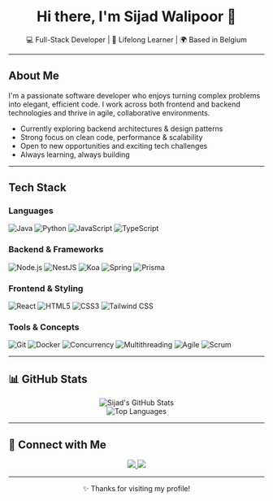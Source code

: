 <h1 align="center">Hi there, I'm Sijad Walipoor 👋</h1>

<p align="center">
  💻 Full-Stack Developer | 🧠 Lifelong Learner | 🌍 Based in Belgium
</p>

---

## About Me

I'm a passionate software developer who enjoys turning complex problems into elegant, efficient code. I work across both frontend and backend technologies and thrive in agile, collaborative environments.

- Currently exploring backend architectures & design patterns  
- Strong focus on clean code, performance & scalability  
- Open to new opportunities and exciting tech challenges  
- Always learning, always building  

---

## Tech Stack

### Languages  
![Java](https://img.shields.io/badge/Java-ED8B00?style=for-the-badge&logo=openjdk&logoColor=white)
![Python](https://img.shields.io/badge/Python-3776AB?style=for-the-badge&logo=python&logoColor=white)
![JavaScript](https://img.shields.io/badge/JavaScript-F7DF1E?style=for-the-badge&logo=javascript&logoColor=black)
![TypeScript](https://img.shields.io/badge/TypeScript-3178C6?style=for-the-badge&logo=typescript&logoColor=white)

### Backend & Frameworks  
![Node.js](https://img.shields.io/badge/Node.js-339933?style=for-the-badge&logo=node-dot-js&logoColor=white)
![NestJS](https://img.shields.io/badge/NestJS-E0234E?style=for-the-badge&logo=nestjs&logoColor=white)
![Koa](https://img.shields.io/badge/Koa-33333D?style=for-the-badge&logo=koa&logoColor=white)
![Spring](https://img.shields.io/badge/Spring-6DB33F?style=for-the-badge&logo=spring&logoColor=white)
![Prisma](https://img.shields.io/badge/Prisma-2D3748?style=for-the-badge&logo=prisma&logoColor=white)

### Frontend & Styling  
![React](https://img.shields.io/badge/React-61DAFB?style=for-the-badge&logo=react&logoColor=black)
![HTML5](https://img.shields.io/badge/HTML5-E34F26?style=for-the-badge&logo=html5&logoColor=white)
![CSS3](https://img.shields.io/badge/CSS3-1572B6?style=for-the-badge&logo=css3&logoColor=white)
![Tailwind CSS](https://img.shields.io/badge/TailwindCSS-38B2AC?style=for-the-badge&logo=tailwind-css&logoColor=white)

### Tools & Concepts  
![Git](https://img.shields.io/badge/Git-F05032?style=for-the-badge&logo=git&logoColor=white)
![Docker](https://img.shields.io/badge/Docker-2496ED?style=for-the-badge&logo=docker&logoColor=white)
![Concurrency](https://img.shields.io/badge/Concurrency-%23007ACC?style=for-the-badge)
![Multithreading](https://img.shields.io/badge/Multithreading-%23FF9900?style=for-the-badge)
![Agile](https://img.shields.io/badge/Agile-0052CC?style=for-the-badge&logo=agile&logoColor=white)
![Scrum](https://img.shields.io/badge/Scrum-6DB33F?style=for-the-badge&logo=scrumalliance&logoColor=white)

---

## 📊 GitHub Stats

<p align="center">
  <img src="https://github-readme-stats.vercel.app/api?username=sijadwalipoor&show_icons=true&theme=tokyonight" alt="Sijad's GitHub Stats" />
  <br/>
  <img src="https://github-readme-stats.vercel.app/api/top-langs/?username=sijadwalipoor&layout=compact&theme=tokyonight" alt="Top Languages" />
</p>

---

## 🔗 Connect with Me

<p align="center">
  <a href="www.linkedin.com/in/sijad-walipoor-8ab62530a" target="_blank">
    <img src="https://img.shields.io/badge/LinkedIn-0A66C2?style=for-the-badge&logo=linkedin&logoColor=white" />
  </a>
  <a href="mailto:sijad.walipoor@outlook.com">
    <img src="https://img.shields.io/badge/Email-D14836?style=for-the-badge&logo=gmail&logoColor=white" />
  </a>
</p>

---

<p align="center">
  ✨ Thanks for visiting my profile!
</p>
